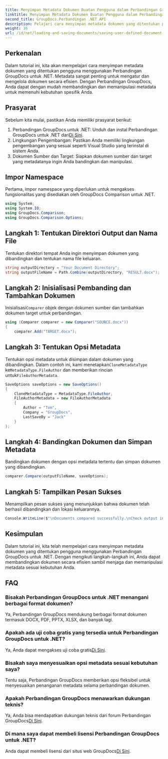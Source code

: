 ```yaml
---
title: Menyimpan Metadata Dokumen Buatan Pengguna dalam Perbandingan GroupDocs untuk .NET
linktitle: Menyimpan Metadata Dokumen Buatan Pengguna dalam Perbandingan GroupDocs untuk .NET
second_title: GroupDocs.Perbandingan .NET API
description: Pelajari cara menyimpan metadata dokumen yang ditentukan pengguna menggunakan Perbandingan GroupDocs untuk .NET. Bandingkan dan manipulasi metadata dengan mudah menggunakan petunjuk langkah demi langkah.
weight: 16
url: /id/net/loading-and-saving-documents/saving-user-defined-document-metadata/
---
```

## Perkenalan
Dalam tutorial ini, kita akan mempelajari cara menyimpan metadata dokumen yang ditentukan pengguna menggunakan Perbandingan GroupDocs untuk .NET. Metadata sangat penting untuk mengatur dan mengelola dokumen secara efisien. Dengan Perbandingan GroupDocs, Anda dapat dengan mudah membandingkan dan memanipulasi metadata untuk memenuhi kebutuhan spesifik Anda.
## Prasyarat
Sebelum kita mulai, pastikan Anda memiliki prasyarat berikut:
1.  Perbandingan GroupDocs untuk .NET: Unduh dan instal Perbandingan GroupDocs untuk .NET dari[Di Sini](https://releases.groupdocs.com/comparison/net/).
2. Lingkungan Pengembangan: Pastikan Anda memiliki lingkungan pengembangan yang sesuai seperti Visual Studio yang terinstal di sistem Anda.
3. Dokumen Sumber dan Target: Siapkan dokumen sumber dan target yang metadatanya ingin Anda bandingkan dan manipulasi.

## Impor Namespace
Pertama, impor namespace yang diperlukan untuk mengakses fungsionalitas yang disediakan oleh GroupDocs Comparison untuk .NET.
```csharp
using System;
using System.IO;
using GroupDocs.Comparison;
using GroupDocs.Comparison.Options;
```
## Langkah 1: Tentukan Direktori Output dan Nama File
Tentukan direktori tempat Anda ingin menyimpan dokumen yang dibandingkan dan tentukan nama file keluaran.
```csharp
string outputDirectory = "Your Document Directory";
string outputFileName = Path.Combine(outputDirectory, "RESULT.docx");
```
## Langkah 2: Inisialisasi Pembanding dan Tambahkan Dokumen
 Inisialisasi`Comparer` objek dengan dokumen sumber dan tambahkan dokumen target untuk perbandingan.
```csharp
using (Comparer comparer = new Comparer("SOURCE.docx"))
{
    comparer.Add("TARGET.docx");
```
## Langkah 3: Tentukan Opsi Metadata
 Tentukan opsi metadata untuk disimpan dalam dokumen yang dibandingkan. Dalam contoh ini, kami menetapkan`CloneMetadataType` ke`MetadataType.FileAuthor` dan memberikan rincian untuk`FileAuthorMetadata`.
```csharp
SaveOptions saveOptions = new SaveOptions()
{
    CloneMetadataType = MetadataType.FileAuthor,
    FileAuthorMetadata = new FileAuthorMetadata
    {
        Author = "Tom",
        Company = "GroupDocs",
        LastSaveBy = "Jack"
    }
};
```
## Langkah 4: Bandingkan Dokumen dan Simpan Metadata
Bandingkan dokumen dengan opsi metadata tertentu dan simpan dokumen yang dibandingkan.
```csharp
comparer.Compare(outputFileName, saveOptions);
```
## Langkah 5: Tampilkan Pesan Sukses
Menampilkan pesan sukses yang menunjukkan bahwa dokumen telah berhasil dibandingkan dan lokasi keluarannya.
```csharp
Console.WriteLine($"\nDocuments compared successfully.\nCheck output in {outputDirectory}.");
```

## Kesimpulan
Dalam tutorial ini, kita telah mempelajari cara menyimpan metadata dokumen yang ditentukan pengguna menggunakan Perbandingan GroupDocs untuk .NET. Dengan mengikuti langkah-langkah ini, Anda dapat membandingkan dokumen secara efisien sambil menjaga dan memanipulasi metadata sesuai kebutuhan Anda.
## FAQ
### Bisakah Perbandingan GroupDocs untuk .NET menangani berbagai format dokumen?
Ya, Perbandingan GroupDocs mendukung berbagai format dokumen termasuk DOCX, PDF, PPTX, XLSX, dan banyak lagi.
### Apakah ada uji coba gratis yang tersedia untuk Perbandingan GroupDocs untuk .NET?
 Ya, Anda dapat mengakses uji coba gratis[Di Sini](https://releases.groupdocs.com/).
### Bisakah saya menyesuaikan opsi metadata sesuai kebutuhan saya?
Tentu saja, Perbandingan GroupDocs memberikan opsi fleksibel untuk menyesuaikan penanganan metadata selama perbandingan dokumen.
### Apakah Perbandingan GroupDocs menawarkan dukungan teknis?
Ya, Anda bisa mendapatkan dukungan teknis dari forum Perbandingan GroupDocs[Di Sini](https://forum.groupdocs.com/c/comparison/12).
### Di mana saya dapat membeli lisensi Perbandingan GroupDocs untuk .NET?
 Anda dapat membeli lisensi dari situs web GroupDocs[Di Sini](https://purchase.groupdocs.com/buy).